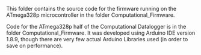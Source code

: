 This folder contains the source code for the firmware running on the ATmega328p microcontroller in the folder Computational_Firmware.

Code for the ATmega328p half of the Computational Datalogger is in the folder Computational_Firmware. It was developed using Arduino IDE version 1.8.9, though there are very few actual Arduino Libraries used (in order to save on performance).
